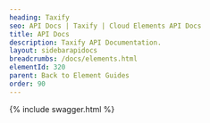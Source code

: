 ```yaml
---
heading: Taxify
seo: API Docs | Taxify | Cloud Elements API Docs
title: API Docs
description: Taxify API Documentation.
layout: sidebarapidocs
breadcrumbs: /docs/elements.html
elementId: 320
parent: Back to Element Guides
order: 90
---
```


{% include swagger.html %}
